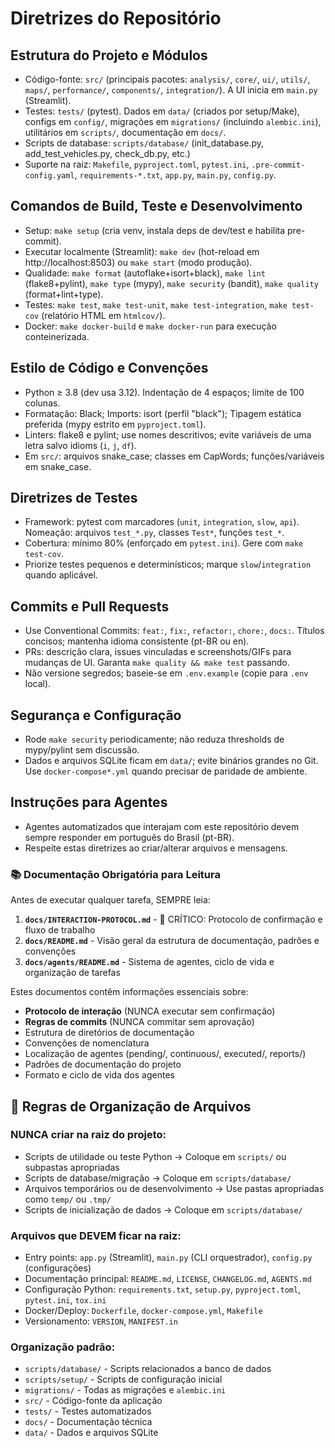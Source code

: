 # Diretrizes do Repositório

## Estrutura do Projeto e Módulos
- Código-fonte: `src/` (principais pacotes: `analysis/`, `core/`, `ui/`, `utils/`, `maps/`, `performance/`, `components/`, `integration/`). A UI inicia em `main.py` (Streamlit).
- Testes: `tests/` (pytest). Dados em `data/` (criados por setup/Make), configs em `config/`, migrações em `migrations/` (incluindo `alembic.ini`), utilitários em `scripts/`, documentação em `docs/`.
- Scripts de database: `scripts/database/` (init_database.py, add_test_vehicles.py, check_db.py, etc.)
- Suporte na raiz: `Makefile`, `pyproject.toml`, `pytest.ini`, `.pre-commit-config.yaml`, `requirements-*.txt`, `app.py`, `main.py`, `config.py`.

## Comandos de Build, Teste e Desenvolvimento
- Setup: `make setup` (cria venv, instala deps de dev/test e habilita pre-commit).
- Executar localmente (Streamlit): `make dev` (hot-reload em http://localhost:8503) ou `make start` (modo produção).
- Qualidade: `make format` (autoflake+isort+black), `make lint` (flake8+pylint), `make type` (mypy), `make security` (bandit), `make quality` (format+lint+type).
- Testes: `make test`, `make test-unit`, `make test-integration`, `make test-cov` (relatório HTML em `htmlcov/`).
- Docker: `make docker-build` e `make docker-run` para execução conteinerizada.

## Estilo de Código e Convenções
- Python ≥ 3.8 (dev usa 3.12). Indentação de 4 espaços; limite de 100 colunas.
- Formatação: Black; Imports: isort (perfil "black"); Tipagem estática preferida (mypy estrito em `pyproject.toml`).
- Linters: flake8 e pylint; use nomes descritivos; evite variáveis de uma letra salvo idioms (`i`, `j`, `df`).
- Em `src/`: arquivos snake_case; classes em CapWords; funções/variáveis em snake_case.

## Diretrizes de Testes
- Framework: pytest com marcadores (`unit`, `integration`, `slow`, `api`). Nomeação: arquivos `test_*.py`, classes `Test*`, funções `test_*`.
- Cobertura: mínimo 80% (enforçado em `pytest.ini`). Gere com `make test-cov`.
- Priorize testes pequenos e determinísticos; marque `slow`/`integration` quando aplicável.

## Commits e Pull Requests
- Use Conventional Commits: `feat:`, `fix:`, `refactor:`, `chore:`, `docs:`. Títulos concisos; mantenha idioma consistente (pt-BR ou en).
- PRs: descrição clara, issues vinculadas e screenshots/GIFs para mudanças de UI. Garanta `make quality && make test` passando.
- Não versione segredos; baseie-se em `.env.example` (copie para `.env` local).

## Segurança e Configuração
- Rode `make security` periodicamente; não reduza thresholds de mypy/pylint sem discussão.
- Dados e arquivos SQLite ficam em `data/`; evite binários grandes no Git. Use `docker-compose*.yml` quando precisar de paridade de ambiente.

## Instruções para Agentes
- Agentes automatizados que interajam com este repositório devem sempre responder em português do Brasil (pt-BR).
- Respeite estas diretrizes ao criar/alterar arquivos e mensagens.

### 📚 Documentação Obrigatória para Leitura
Antes de executar qualquer tarefa, SEMPRE leia:
1. **`docs/INTERACTION-PROTOCOL.md`** - 🔴 CRÍTICO: Protocolo de confirmação e fluxo de trabalho
2. **`docs/README.md`** - Visão geral da estrutura de documentação, padrões e convenções
3. **`docs/agents/README.md`** - Sistema de agentes, ciclo de vida e organização de tarefas

Estes documentos contêm informações essenciais sobre:
- **Protocolo de interação** (NUNCA executar sem confirmação)
- **Regras de commits** (NUNCA commitar sem aprovação)
- Estrutura de diretórios de documentação
- Convenções de nomenclatura
- Localização de agentes (pending/, continuous/, executed/, reports/)
- Padrões de documentação do projeto
- Formato e ciclo de vida dos agentes

## 📁 Regras de Organização de Arquivos

### NUNCA criar na raiz do projeto:
- Scripts de utilidade ou teste Python → Coloque em `scripts/` ou subpastas apropriadas
- Scripts de database/migração → Coloque em `scripts/database/`
- Arquivos temporários ou de desenvolvimento → Use pastas apropriadas como `temp/` ou `.tmp/`
- Scripts de inicialização de dados → Coloque em `scripts/database/`

### Arquivos que DEVEM ficar na raiz:
- Entry points: `app.py` (Streamlit), `main.py` (CLI orquestrador), `config.py` (configurações)
- Documentação principal: `README.md`, `LICENSE`, `CHANGELOG.md`, `AGENTS.md`
- Configuração Python: `requirements.txt`, `setup.py`, `pyproject.toml`, `pytest.ini`, `tox.ini`
- Docker/Deploy: `Dockerfile`, `docker-compose.yml`, `Makefile`
- Versionamento: `VERSION`, `MANIFEST.in`

### Organização padrão:
- `scripts/database/` - Scripts relacionados a banco de dados
- `scripts/setup/` - Scripts de configuração inicial
- `migrations/` - Todas as migrações e `alembic.ini`
- `src/` - Código-fonte da aplicação
- `tests/` - Testes automatizados
- `docs/` - Documentação técnica
- `data/` - Dados e arquivos SQLite
